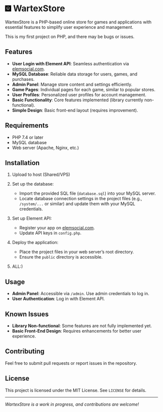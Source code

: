 # <img src="MediaArchive/icon.jpg" width="20" height="20"> WartexStore


WartexStore is a PHP-based online store for games and applications with essential features to simplify user experience and management.

This is my first project on PHP, and there may be bugs or issues.

## Features
- **User Login with Element API**: Seamless authentication via [elemsocial.com](https://elemsocial.com).
- **MySQL Database**: Reliable data storage for users, games, and purchases.
- **Admin Panel**: Manage store content and settings efficiently.
- **Game Pages**: Individual pages for each game, similar to popular stores.
- **User Profiles**: Personalized user profiles for account management.
- **Basic Functionality**: Core features implemented (library currently non-functional).
- **Simple Design**: Basic front-end layout (requires improvement).

## Requirements
- PHP 7.4 or later
- MySQL database
- Web server (Apache, Nginx, etc.)

## Installation
1. Upload to host (Shared/VPS)

2. Set up the database:
   - Import the provided SQL file (`database.sql`) into your MySQL server.
   - Locate database connection settings in the project files (e.g., `/system/...` or similar) and update them with your MySQL credentials.

3. Set up Element API:
   - Register your app on [elemsocial.com](https://elemsocial.com).
   - Update API keys in `config.php`.

4. Deploy the application:
   - Place the project files in your web server’s root directory.
   - Ensure the `public` directory is accessible.

5. ALL:)

## Usage
- **Admin Panel**: Accessible via `/admin`. Use admin credentials to log in.
- **User Authentication**: Log in with Element API.

## Known Issues
- **Library Non-functional**: Some features are not fully implemented yet.
- **Basic Front-End Design**: Requires enhancements for better user experience.

## Contributing
Feel free to submit pull requests or report issues in the repository.

## License
This project is licensed under the MIT License. See `LICENSE` for details.

---

*WartexStore is a work in progress, and contributions are welcome!*
